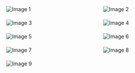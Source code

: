 <div style="display: grid; grid-template-columns: repeat(2, 1fr); gap: 20px;">
    <img src="https://github.com/sankarshandev98/Ecom-WebApp/assets/84925828/7c294f01-1b1a-41cf-9f32-82cb44b5ce24" alt="Image 1">
    <img src="https://github.com/sankarshandev98/Ecom-WebApp/assets/84925828/4b740ed2-f7e0-401e-85e6-98274e224119" alt="Image 2">
    <img src="https://github.com/sankarshandev98/Ecom-WebApp/assets/84925828/4e77b029-02f7-4668-8f91-9ea3903fbccc" alt="Image 3">
    <img src="https://github.com/sankarshandev98/Ecom-WebApp/assets/84925828/2b670cf9-4ce3-4a1c-aaca-54dd35bec80e" alt="Image 4">
    <img src="https://github.com/sankarshandev98/Ecom-WebApp/assets/84925828/56d9da5d-1fd8-4ddb-8c43-7c578eae5ea7" alt="Image 5">
    <img src="https://github.com/sankarshandev98/Ecom-WebApp/assets/84925828/cd01e1a4-2608-4644-bb50-66b82386bcb8" alt="Image 6">
    <img src="https://github.com/sankarshandev98/Ecom-WebApp/assets/84925828/57975a66-68c8-44c2-931f-61f3f1039b3e" alt="Image 7">
    <img src="https://github.com/sankarshandev98/Ecom-WebApp/assets/84925828/3e0eb971-08ba-422d-aa76-981336ed9712" alt="Image 8">
    <img src="https://github.com/sankarshandev98/Ecom-WebApp/assets/84925828/77b86017-3e94-4241-b3b3-f86c5271d9ef" alt="Image 9">
</div>
<div style="display: grid; grid-template-columns: repeat(2, 1fr); gap: 20px;">
    <img src="https://github.com/sankarshandev98/Ecom-WebApp/assets/84925828/c1ca9055-82c8-46ad-a369-a4f5972b5f54" alt="">
    <img src="https://github.com/sankarshandev98/Ecom-WebApp/assets/84925828/a8685eac-7a40-4465-99e2-165a8d77e31f" alt="">
    <img src="https://github.com/sankarshandev98/Ecom-WebApp/assets/84925828/212d5a01-d51d-4871-953f-0816a9763a31" alt="">
    <img src="https://github.com/sankarshandev98/Ecom-WebApp/assets/84925828/84079350-fc48-4dba-a4cc-b78ed8ddb3ba" alt="">
    <img src="https://github.com/sankarshandev98/Ecom-WebApp/assets/84925828/83e68693-0bc2-4e00-adec-c379c05afd6a" alt="">
    <img src="https://github.com/sankarshandev98/Ecom-WebApp/assets/84925828/92f1b466-136f-4785-844e-fac6f568f369" alt="">
    <img src="https://github.com/sankarshandev98/Ecom-WebApp/assets/84925828/be19cb97-de5b-4353-9031-cccb67fdbe39" alt="">
</div>
